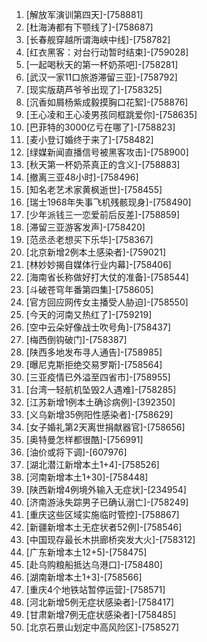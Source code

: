 
1. [解放军演训第四天]-[758881]
1. [杜海涛都有下颚线了]-[758687]
1. [长春舰穿越所谓海峡中线]-[758782]
1. [红衣黑客：对台行动暂时结束]-[759028]
1. [一起喝秋天的第一杯奶茶吧]-[758281]
1. [武汉一家11口旅游滞留三亚]-[758792]
1. [现实版葫芦爷爷出现了]-[758325]
1. [沉香如屑杨紫成毅摸胸口花絮]-[758876]
1. [王心凌和王心凌男孩同框跳爱你]-[758635]
1. [巴菲特的3000亿亏在哪了]-[758823]
1. [麦小登订婚终于来了]-[758482]
1. [绿媒新闻直播信号被黑客攻击]-[758900]
1. [秋天第一杯奶茶真正的含义]-[758883]
1. [撤离三亚48小时]-[758496]
1. [知名老艺术家黄枫逝世]-[758455]
1. [瑞士1968年失事飞机残骸现身]-[758490]
1. [少年派钱三一恋爱前后反差]-[758859]
1. [滞留三亚游客发声]-[758420]
1. [范丞丞老想买下乐华]-[758367]
1. [北京新增2例本土感染者]-[759021]
1. [林妙妙揭自媒体行业内幕]-[758406]
1. [海南省长称做好打大仗的准备]-[758544]
1. [斗破苍穹年番第四集]-[758605]
1. [官方回应网传女主播受人胁迫]-[758550]
1. [今天的河南又热红了]-[759219]
1. [空中云朵好像战士吹号角]-[758437]
1. [梅西倒钩破门]-[758387]
1. [陕西多地发布寻人通告]-[758985]
1. [曝尼克斯拒绝交易罗斯]-[758564]
1. [三亚疫情已外溢至四省市]-[758955]
1. [台湾一轻航机坠毁2人遇难]-[758285]
1. [江苏新增1例本土确诊病例]-[392350]
1. [义乌新增35例阳性感染者]-[758629]
1. [女子婚礼第2天离世捐献器官]-[758656]
1. [奥特曼怎样都很酷]-[756991]
1. [油价或将下调]-[607976]
1. [湖北潜江新增本土1+4]-[758526]
1. [河南新增本土1+30]-[758448]
1. [陕西新增4例境外输入无症状]-[234954]
1. [济南游泳失踪男子已确认溺亡]-[758249]
1. [重庆这些区域实施临时管控]-[758867]
1. [新疆新增本土无症状者52例]-[758546]
1. [中国现存最长木拱廊桥突发大火]-[758312]
1. [广东新增本土12+5]-[758475]
1. [赴乌购粮船抵达乌港口]-[758480]
1. [湖南新增本土1+3]-[758566]
1. [重庆4个地铁站暂停运营]-[758571]
1. [河北新增5例无症状感染者]-[758417]
1. [甘肃新增7例无症状感染者]-[758485]
1. [北京石景山划定中高风险区]-[758527]